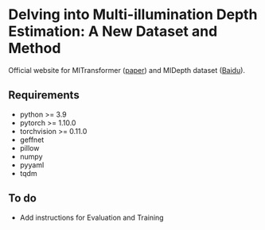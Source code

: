 # Delving into Multi-illumination Depth Estimation: A New Dataset and Method

Official website for MITransformer ([paper](https://ieeexplore.ieee.org/document/10398491)) and MIDepth dataset ([Baidu](https://pan.baidu.com/s/1MeQ0rkbyuIbZ5eZh63pVMA?pwd=ahix)).

## Requirements
* python >= 3.9
* pytorch >= 1.10.0
* torchvision >= 0.11.0
* geffnet
* pillow
* numpy
* pyyaml
* tqdm

## To do
* Add instructions for Evaluation and Training

